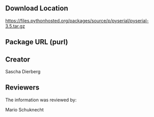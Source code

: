 ## Download Location

https://files.pythonhosted.org/packages/source/p/pyserial/pyserial-3.5.tar.gz

## Package URL (purl)



## Creator

Sascha Dierberg

## Reviewers

The information was reviewed by:

Mario Schuknecht
